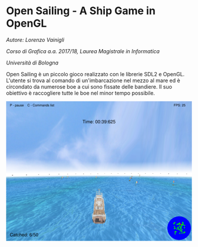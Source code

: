 # Open Sailing - A Ship Game in OpenGL
*Autore: Lorenzo Vainigli*

*Corso di Grafica a.a. 2017/18, Laurea Magistrale in Informatica*

*Università di Bologna*

Open Sailing è un piccolo gioco realizzato con le librerie SDL2 e OpenGL. L'utente si trova al comando di
un'imbarcazione nel mezzo al mare ed è circondato da numerose boe a cui sono fissate delle bandiere. Il suo obiettivo è
raccogliere tutte le boe nel minor tempo possibile.

![In-game screenshot](doc/images/in_game.png)